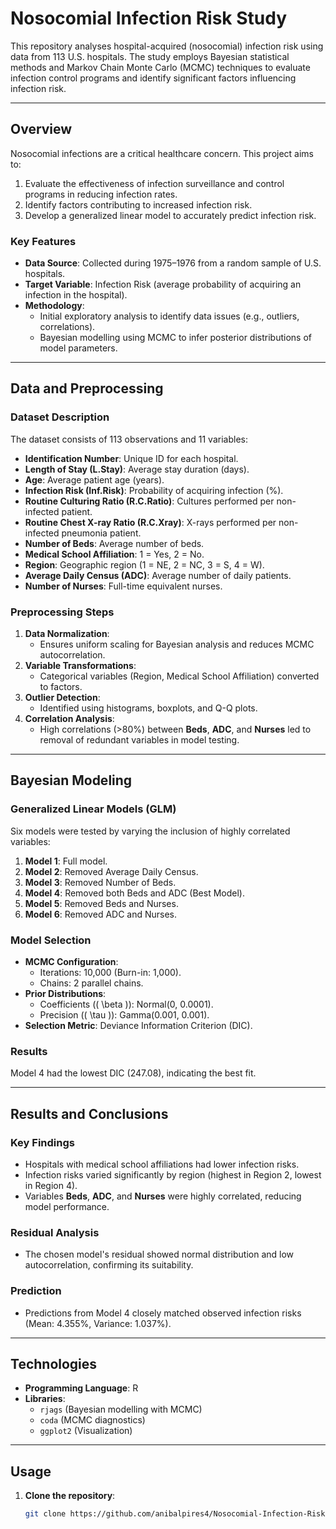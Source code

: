 # Nosocomial Infection Risk Study

This repository analyses hospital-acquired (nosocomial) infection risk using data from 113 U.S. hospitals. The study employs Bayesian statistical methods and Markov Chain Monte Carlo (MCMC) techniques to evaluate infection control programs and identify significant factors influencing infection risk.

---

## Overview

Nosocomial infections are a critical healthcare concern. This project aims to:
1. Evaluate the effectiveness of infection surveillance and control programs in reducing infection rates.
2. Identify factors contributing to increased infection risk.
3. Develop a generalized linear model to accurately predict infection risk.

### Key Features
- **Data Source**: Collected during 1975–1976 from a random sample of U.S. hospitals.
- **Target Variable**: Infection Risk (average probability of acquiring an infection in the hospital).
- **Methodology**:
  - Initial exploratory analysis to identify data issues (e.g., outliers, correlations).
  - Bayesian modelling using MCMC to infer posterior distributions of model parameters.

---

## Data and Preprocessing

### Dataset Description
The dataset consists of 113 observations and 11 variables:
- **Identification Number**: Unique ID for each hospital.
- **Length of Stay (L.Stay)**: Average stay duration (days).
- **Age**: Average patient age (years).
- **Infection Risk (Inf.Risk)**: Probability of acquiring infection (%).
- **Routine Culturing Ratio (R.C.Ratio)**: Cultures performed per non-infected patient.
- **Routine Chest X-ray Ratio (R.C.Xray)**: X-rays performed per non-infected pneumonia patient.
- **Number of Beds**: Average number of beds.
- **Medical School Affiliation**: 1 = Yes, 2 = No.
- **Region**: Geographic region (1 = NE, 2 = NC, 3 = S, 4 = W).
- **Average Daily Census (ADC)**: Average number of daily patients.
- **Number of Nurses**: Full-time equivalent nurses.

### Preprocessing Steps
1. **Data Normalization**:
   - Ensures uniform scaling for Bayesian analysis and reduces MCMC autocorrelation.
2. **Variable Transformations**:
   - Categorical variables (Region, Medical School Affiliation) converted to factors.
3. **Outlier Detection**:
   - Identified using histograms, boxplots, and Q-Q plots.
4. **Correlation Analysis**:
   - High correlations (>80%) between **Beds**, **ADC**, and **Nurses** led to removal of redundant variables in model testing.

---

## Bayesian Modeling

### Generalized Linear Models (GLM)
Six models were tested by varying the inclusion of highly correlated variables:
1. **Model 1**: Full model.
2. **Model 2**: Removed Average Daily Census.
3. **Model 3**: Removed Number of Beds.
4. **Model 4**: Removed both Beds and ADC (Best Model).
5. **Model 5**: Removed Beds and Nurses.
6. **Model 6**: Removed ADC and Nurses.

### Model Selection
- **MCMC Configuration**:
  - Iterations: 10,000 (Burn-in: 1,000).
  - Chains: 2 parallel chains.
- **Prior Distributions**:
  - Coefficients (\( \beta \)): Normal(0, 0.0001).
  - Precision (\( \tau \)): Gamma(0.001, 0.001).
- **Selection Metric**: Deviance Information Criterion (DIC).

### Results
Model 4 had the lowest DIC (247.08), indicating the best fit.

---

## Results and Conclusions

### Key Findings
- Hospitals with medical school affiliations had lower infection risks.
- Infection risks varied significantly by region (highest in Region 2, lowest in Region 4).
- Variables **Beds**, **ADC**, and **Nurses** were highly correlated, reducing model performance.

### Residual Analysis
- The chosen model's residual showed normal distribution and low autocorrelation, confirming its suitability.

### Prediction
- Predictions from Model 4 closely matched observed infection risks (Mean: 4.355%, Variance: 1.037%).

---

## Technologies
- **Programming Language**: R
- **Libraries**:
  - `rjags` (Bayesian modelling with MCMC)
  - `coda` (MCMC diagnostics)
  - `ggplot2` (Visualization)

---

## Usage

1. **Clone the repository**:
   ```bash
   git clone https://github.com/anibalpires4/Nosocomial-Infection-Risk-Study.git

